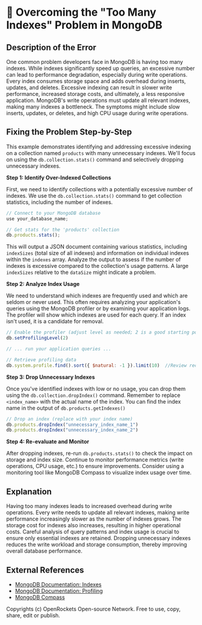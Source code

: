 # 🐞 Overcoming the "Too Many Indexes" Problem in MongoDB


## Description of the Error

One common problem developers face in MongoDB is having too many indexes. While indexes significantly speed up queries, an excessive number can lead to performance degradation, especially during write operations.  Every index consumes storage space and adds overhead during inserts, updates, and deletes.  Excessive indexing can result in slower write performance, increased storage costs, and ultimately, a less responsive application.  MongoDB's write operations must update all relevant indexes, making many indexes a bottleneck. The symptoms might include slow inserts, updates, or deletes, and high CPU usage during write operations.

## Fixing the Problem Step-by-Step

This example demonstrates identifying and addressing excessive indexing on a collection named `products` with many unnecessary indexes.  We'll focus on using the `db.collection.stats()` command and selectively dropping unnecessary indexes.


**Step 1: Identify Over-Indexed Collections**

First, we need to identify collections with a potentially excessive number of indexes.  We use the `db.collection.stats()` command to get collection statistics, including the number of indexes.

```javascript
// Connect to your MongoDB database
use your_database_name;

// Get stats for the 'products' collection
db.products.stats();
```

This will output a JSON document containing various statistics, including `indexSizes` (total size of all indexes) and information on individual indexes within the `indexes` array. Analyze the output to assess if the number of indexes is excessive compared to the collection's usage patterns.  A large `indexSizes` relative to the `dataSize` might indicate a problem.

**Step 2: Analyze Index Usage**

We need to understand which indexes are frequently used and which are seldom or never used. This often requires analyzing your application's queries using the MongoDB profiler or by examining your application logs.   The profiler will show which indexes are used for each query.  If an index isn't used, it is a candidate for removal.

```javascript
// Enable the profiler (adjust level as needed; 2 is a good starting point)
db.setProfilingLevel(2)

// ... run your application queries ...

// Retrieve profiling data
db.system.profile.find().sort({ $natural: -1 }).limit(10)  //Review recent entries
```

**Step 3: Drop Unnecessary Indexes**

Once you've identified indexes with low or no usage, you can drop them using the `db.collection.dropIndex()` command.  Remember to replace `<index_name>` with the actual name of the index.  You can find the index name in the output of `db.products.getIndexes()`

```javascript
// Drop an index (replace with your index name)
db.products.dropIndex("unnecessary_index_name_1")
db.products.dropIndex("unnecessary_index_name_2")
```


**Step 4: Re-evaluate and Monitor**

After dropping indexes, re-run `db.products.stats()` to check the impact on storage and index size. Continue to monitor performance metrics (write operations, CPU usage, etc.) to ensure improvements. Consider using a monitoring tool like MongoDB Compass to visualize index usage over time.


## Explanation

Having too many indexes leads to increased overhead during write operations. Every write needs to update all relevant indexes, making write performance increasingly slower as the number of indexes grows.  The storage cost for indexes also increases, resulting in higher operational costs.  Careful analysis of query patterns and index usage is crucial to ensure only essential indexes are retained. Dropping unnecessary indexes reduces the write workload and storage consumption, thereby improving overall database performance.


## External References

* [MongoDB Documentation: Indexes](https://www.mongodb.com/docs/manual/indexes/)
* [MongoDB Documentation: Profiling](https://www.mongodb.com/docs/manual/tutorial/profile-operations/)
* [MongoDB Compass](https://www.mongodb.com/products/compass)


Copyrights (c) OpenRockets Open-source Network. Free to use, copy, share, edit or publish.

